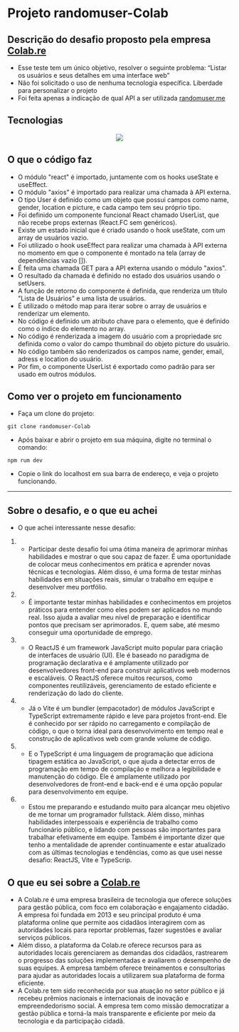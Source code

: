 # Projeto randomuser-Colab

## Descrição do desafio proposto pela empresa [Colab.re](https://www.colab.re/)

- Esse teste tem um único objetivo, resolver o seguinte problema: “Listar os usuários e seus detalhes em uma interface web”
- Não foi solicitado o uso de nenhuma tecnologia específica. Liberdade para personalizar o projeto
- Foi feita apenas a indicação de qual API a ser utilizada [randomuser.me](https://randomuser.me/)

## Tecnologias 

<p align="center">
  <a href="https://skillicons.dev">
    <img src="https://skillicons.dev/icons?i=vscode,nodejs,vite,react,typescript,html,css,git,github" />
  </a>
</p>

## O que o código faz

- O módulo "react" é importado, juntamente com os hooks useState e useEffect.
- O módulo "axios" é importado para realizar uma chamada à API externa.
- O tipo User é definido como um objeto que possui campos como name, gender, location e picture, e cada campo tem seu próprio tipo.
- Foi definido um componente funcional React chamado UserList, que não recebe props externas (React.FC sem genéricos).
- Existe um estado inicial que é criado usando o hook useState, com um array de usuários vazio.
- Foi utilizado o hook useEffect para realizar uma chamada à API externa no momento em que o componente é montado na tela (array de dependências vazio []).
- É feita uma chamada GET para a API externa usando o módulo "axios".
- O resultado da chamada é definido no estado dos usuários usando o setUsers.
- A função de retorno do componente é definida, que renderiza um título "Lista de Usuários" e uma lista de usuários.
- É utilizado o método map para iterar sobre o array de usuários e renderizar um elemento.
- No código é definido um atributo chave para o elemento, que é definido como o índice do elemento no array.
- No código é renderizada a imagem do usuário com a propriedade src definida como o valor do campo thumbnail do objeto picture do usuário.
- No código também são renderizados os campos name, gender, email, adress e location do usuário.
- Por fim, o componente UserList é exportado como padrão para ser usado em outros módulos.

## Como ver o projeto em funcionamento

- Faça um clone do projeto:
```
git clone randomuser-Colab
```
- Após baixar e abrir o projeto em sua máquina, digite no terminal o comando:
```
npm rum dev
```
- Copie o link do localhost em sua barra de endereço, e veja o projeto funcionando.
---

## Sobre o desafio, e o que eu achei

- O que achei interessante nesse desafio:

1. - Participar deste desafio foi uma ótima maneira de aprimorar minhas habilidades e mostrar o que sou capaz de fazer.
É uma oportunidade de colocar meus conhecimentos em prática e aprender novas técnicas e tecnologias.
Além disso, é uma forma de testar minhas habilidades em situações reais, simular o trabalho em equipe e desenvolver meu portfólio.

2. - É importante testar minhas habilidades e conhecimentos em projetos práticos para entender como eles podem ser aplicados no mundo real.
Isso ajuda a avaliar meu nível de preparação e identificar pontos que precisam ser aprimorados.
E, quem sabe, até mesmo conseguir uma oportunidade de emprego.

3. - O ReactJS é um framework JavaScript muito popular para criação de interfaces de usuário (UI).
Ele é baseado no paradigma de programação declarativa e é amplamente utilizado por desenvolvedores front-end para construir aplicativos web modernos e escaláveis.
O ReactJS oferece muitos recursos, como componentes reutilizáveis, gerenciamento de estado eficiente e renderização do lado do cliente.

4. - Já o Vite é um bundler (empacotador) de módulos JavaScript e TypeScript extremamente rápido e leve para projetos front-end.
Ele é conhecido por ser rápido no carregamento e compilação de código,
o que o torna ideal para desenvolvimento em tempo real e construção de aplicativos web com grande volume de código.

5. - E o TypeScript é uma linguagem de programação que adiciona tipagem estática ao JavaScript, o que ajuda a detectar erros de programação em tempo de compilação e melhora a legibilidade e manutenção do código.
Ele é amplamente utilizado por desenvolvedores de front-end e back-end e é uma opção popular para desenvolvimento em equipe.

6. - Estou me preparando e estudando muito para alcançar meu objetivo de me tornar um programador fullstack.
Além disso, minhas habilidades interpessoais e experiência de trabalho como funcionário público, e lidando com pessoas são importantes para trabalhar efetivamente em equipe.
Também é importante dizer que tenho a mentalidade de aprender continuamente e estar atualizado com as últimas tecnologias e tendências,
como as que usei nesse desafio: ReactJS, Vite e TypeScrip.

## O que eu sei sobre a [Colab.re](https://www.colab.re/)

- A Colab.re é uma empresa brasileira de tecnologia que oferece soluções para gestão pública, com foco em colaboração e engajamento cidadão.
A empresa foi fundada em 2013 e seu principal produto é uma plataforma online que permite aos cidadãos interagirem com as autoridades locais para reportar problemas,
fazer sugestões e avaliar serviços públicos.
- Além disso, a plataforma da Colab.re oferece recursos para as autoridades locais gerenciarem as demandas dos cidadãos, rastrearem o progresso das soluções implementadas e avaliarem o desempenho de suas equipes.
A empresa também oferece treinamentos e consultorias para ajudar as autoridades locais a utilizarem sua plataforma de forma eficiente.
- A Colab.re tem sido reconhecida por sua atuação no setor público e já recebeu prêmios nacionais e internacionais de inovação e empreendedorismo social.
A empresa tem como missão democratizar a gestão pública e torná-la mais transparente e eficiente por meio da tecnologia e da participação cidadã.
